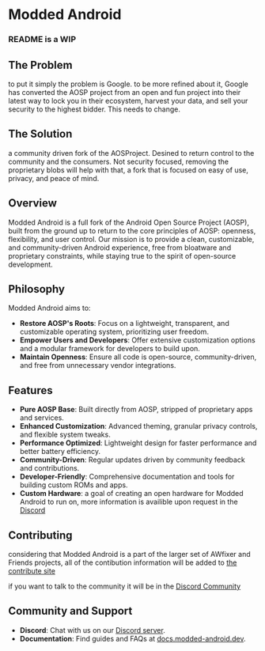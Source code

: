# Modded Android

### README is a WIP

## The Problem

to put it simply the problem is Google. to be more refined about it, Google has converted the AOSP project from an open and fun project into their latest way to lock you in their ecosystem, harvest your data, and sell your security to the highest bidder. This needs to change.

## The Solution

a community driven fork of the AOSProject. Desined to return control to the community and the consumers. Not security focused, removing the proprietary blobs will help with that, a fork that is focused on easy of use, privacy, and peace of mind.

## Overview
Modded Android is a full fork of the Android Open Source Project (AOSP), built from the ground up to return to the core principles of AOSP: openness, flexibility, and user control. Our mission is to provide a clean, customizable, and community-driven Android experience, free from bloatware and proprietary constraints, while staying true to the spirit of open-source development.

## Philosophy
Modded Android aims to:
- **Restore AOSP's Roots**: Focus on a lightweight, transparent, and customizable operating system, prioritizing user freedom.
- **Empower Users and Developers**: Offer extensive customization options and a modular framework for developers to build upon.
- **Maintain Openness**: Ensure all code is open-source, community-driven, and free from unnecessary vendor integrations.

## Features
- **Pure AOSP Base**: Built directly from AOSP, stripped of proprietary apps and services.
- **Enhanced Customization**: Advanced theming, granular privacy controls, and flexible system tweaks.
- **Performance Optimized**: Lightweight design for faster performance and better battery efficiency.
- **Community-Driven**: Regular updates driven by community feedback and contributions.
- **Developer-Friendly**: Comprehensive documentation and tools for building custom ROMs and apps.
- **Custom Hardware**: a goal of creating an open hardware for Modded Android to run on, more information is availible upon request in the [Discord](https://inv.wtf/deadinside)


## Contributing

considering that Modded Android is a part of the larger set of AWfixer and Friends projects, all of the contibution information will be added to [the contribute site](https://contibute.awfixer.com)

if you want to talk to the community it will be in the [Discord Community](https://inv.wtf/deadinside)


## Community and Support
- **Discord**: Chat with us on our [Discord server](https://inv.wtf/deadinside).
- **Documentation**: Find guides and FAQs at [docs.modded-android.dev](https://contribute.awfixer.com).
